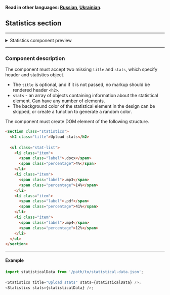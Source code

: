 **Read in other languages: [Russian](./README.md),
[Ukrainian](./README.ua.md).**

## Statistics section

---

<details>
<summary>Statistics component preview</summary>

![Statistics component preview](./preview.jpg)

</details>

---

### Component description

The component must accept two missing `title` and `stats`, which specify header
and statistics object.

- The `title` is optional, and if it is not passed, no markup should be rendered
  header `<h2>`.
- `stats` - an array of objects containing information about the statistical
  element. Can have any number of elements.
- The background color of the statistical element in the design can be skipped,
  or create a function to generate a random color.

The component must create DOM element of the following structure.

```html
<section class="statistics">
  <h2 class="title">Upload stats</h2>

  <ul class="stat-list">
    <li class="item">
      <span class="label">.docx</span>
      <span class="percentage">4%</span>
    </li>
    <li class="item">
      <span class="label">.mp3</span>
      <span class="percentage">14%</span>
    </li>
    <li class="item">
      <span class="label">.pdf</span>
      <span class="percentage">41%</span>
    </li>
    <li class="item">
      <span class="label">.mp4</span>
      <span class="percentage">12%</span>
    </li>
  </ul>
</section>
```

---

#### Example

```js
import statisticalData from '/path/to/statistical-data.json';

<Statistics title="Upload stats" stats={statisticalData} />;
<Statistics stats={statisticalData} />;
```
